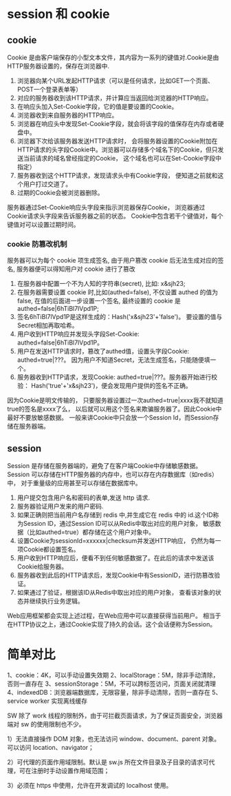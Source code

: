 # session 和 cookie

## cookie

Cookie 是由客户端保存的小型文本文件，其内容为一系列的键值对.Cookie是由HTTP服务器设置的，保存在浏览器中.

1. 浏览器向某个URL发起HTTP请求（可以是任何请求，比如GET一个页面、POST一个登录表单等）
2. 对应的服务器收到该HTTP请求，并计算应当返回给浏览器的HTTP响应。
3. 在响应头加入Set-Cookie字段，它的值是要设置的Cookie。
4. 浏览器收到来自服务器的HTTP响应。
5. 浏览器在响应头中发现Set-Cookie字段，就会将该字段的值保存在内存或者硬盘中。
6. 浏览器下次给该服务器发送HTTP请求时， 会将服务器设置的Cookie附加在HTTP请求的头字段Cookie中。浏览器可以存储多个域名下的Cookie，但只发送当前请求的域名曾经指定的Cookie， 这个域名也可以在Set-Cookie字段中指定）
7. 服务器收到这个HTTP请求，发现请求头中有Cookie字段， 便知道之前就和这个用户打过交道了。
8. 过期的Cookie会被浏览器删除。

服务器通过Set-Cookie响应头字段来指示浏览器保存Cookie， 浏览器通过Cookie请求头字段来告诉服务器之前的状态。 Cookie中包含若干个键值对，每个键值对可以设置过期时间。

### cookie 防篡改机制

  服务器可以为每个 cookie 项生成签名, 由于用户篡改 cookie 后无法生成对应的签名, 服务器便可以得知用户对 cookie 进行了篡改

1. 在服务器中配置一个不为人知的字符串(secret), 比如: x&sjh23;
2. 在服务器需要设置 cookie 时,比如(authed=false), 不仅设置 authed 的值为 false, 在值的后面进一步设置一个签名, 最终设置的 cookie 是 authed=false|6hTiBl7lVpd1P;
3. 签名6hTiBl7lVpd1P是这样生成的：Hash('x&sjh23'+'false')。 要设置的值与Secret相加再取哈希。
4. 用户收到HTTP响应并发现头字段Set-Cookie: authed=false|6hTiBl7lVpd1P。
5. 用户在发送HTTP请求时，篡改了authed值，设置头字段Cookie: authed=true|???。 因为用户不知道Secret，无法生成签名，只能随便填一个。
6. 服务器收到HTTP请求，发现Cookie: authed=true|???。服务器开始进行校验： Hash('true'+'x&sjh23')，便会发现用户提供的签名不正确。

因为Cookie是明文传输的， 只要服务器设置过一次authed=true|xxxx我不就知道true的签名是xxxx了么， 以后就可以用这个签名来欺骗服务器了。因此Cookie中最好不要放敏感数据。 一般来讲Cookie中只会放一个Session Id，而Session存储在服务器端。

## session

Session 是存储在服务器端的，避免了在客户端Cookie中存储敏感数据。 Session 可以存储在HTTP服务器的内存中，也可以存在内存数据库（如redis）中， 对于重量级的应用甚至可以存储在数据库中。

1. 用户提交包含用户名和密码的表单,发送 http 请求.
2. 服务器验证用户发来的用户密码.
3. 如果正确则把当前用户名存储到 redis 中,并生成它在 redis 中的 id.这个ID称为Session ID，通过Session ID可以从Redis中取出对应的用户对象， 敏感数据（比如authed=true）都存储在这个用户对象中。
4. 设置Cookie为sessionId=xxxxxx|checksum并发送HTTP响应， 仍然为每一项Cookie都设置签名。
5. 用户收到HTTP响应后，便看不到任何敏感数据了。在此后的请求中发送该Cookie给服务器。
6. 服务器收到此后的HTTP请求后，发现Cookie中有SessionID，进行防篡改验证。
7. 如果通过了验证，根据该ID从Redis中取出对应的用户对象， 查看该对象的状态并继续执行业务逻辑。

Web应用框架都会实现上述过程，在Web应用中可以直接获得当前用户。 相当于在HTTP协议之上，通过Cookie实现了持久的会话。这个会话便称为Session。

# 简单对比

1、cookie：4K，可以手动设置失效期
2、localStorage：5M，除非手动清除，否则一直存在
3、sessionStorage：5M，不可以跨标签访问，页面关闭就清理
4、indexedDB：浏览器端数据库，无限容量，除非手动清除，否则一直存在
5、service worker 实现离线缓存

SW 除了 work 线程的限制外，由于可拦截页面请求，为了保证页面安全，浏览器端对 sw 的使用限制也不少。

1）无法直接操作 DOM 对象，也无法访问 window、document、parent 对象。可以访问 location、navigator；

2）可代理的页面作用域限制。默认是 sw.js 所在文件目录及子目录的请求可代理，可在注册时手动设置作用域范围；

3）必须在 https 中使用，允许在开发调试的 localhost 使用。
